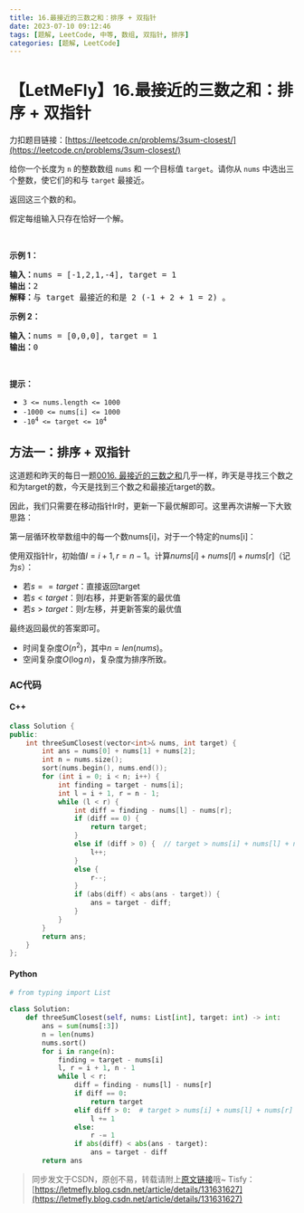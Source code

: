 ```yaml
---
title: 16.最接近的三数之和：排序 + 双指针
date: 2023-07-10 09:12:46
tags: [题解, LeetCode, 中等, 数组, 双指针, 排序]
categories: [题解, LeetCode]
---
```


# 【LetMeFly】16.最接近的三数之和：排序 + 双指针

力扣题目链接：[https://leetcode.cn/problems/3sum-closest/](https://leetcode.cn/problems/3sum-closest/)

<p>给你一个长度为 <code>n</code> 的整数数组&nbsp;<code>nums</code><em>&nbsp;</em>和 一个目标值&nbsp;<code>target</code>。请你从 <code>nums</code><em> </em>中选出三个整数，使它们的和与&nbsp;<code>target</code>&nbsp;最接近。</p>

<p>返回这三个数的和。</p>

<p>假定每组输入只存在恰好一个解。</p>

<p>&nbsp;</p>

<p><strong>示例 1：</strong></p>

<pre>
<strong>输入：</strong>nums = [-1,2,1,-4], target = 1
<strong>输出：</strong>2
<strong>解释：</strong>与 target 最接近的和是 2 (-1 + 2 + 1 = 2) 。
</pre>

<p><strong>示例 2：</strong></p>

<pre>
<strong>输入：</strong>nums = [0,0,0], target = 1
<strong>输出：</strong>0
</pre>

<p>&nbsp;</p>

<p><strong>提示：</strong></p>

<ul>
	<li><code>3 &lt;= nums.length &lt;= 1000</code></li>
	<li><code>-1000 &lt;= nums[i] &lt;= 1000</code></li>
	<li><code>-10<sup>4</sup> &lt;= target &lt;= 10<sup>4</sup></code></li>
</ul>


    
## 方法一：排序 + 双指针

这道题和昨天的每日一题[0016. 最接近的三数之和](https://blog.letmefly.xyz/2023/07/09/LeetCode%200015.%E4%B8%89%E6%95%B0%E4%B9%8B%E5%92%8C/)几乎一样，昨天是寻找三个数之和为target的数，今天是找到三个数之和最接近target的数。

因此，我们只需要在移动指针lr时，更新一下最优解即可。这里再次讲解一下大致思路：

第一层循环枚举数组中的每一个数nums[i]，对于一个特定的nums[i]：

使用双指针lr，初始值$l=i+1,r=n-1$。计算$nums[i]+nums[l]+nums[r]$（记为$s$）：

+ 若$s==target$：直接返回target
+ 若$s < target$：则$l$右移，并更新答案的最优值
+ 若$s > target$：则$r$左移，并更新答案的最优值

最终返回最优的答案即可。

+ 时间复杂度$O(n^2)$，其中$n=len(nums)$。
+ 空间复杂度$O(\log n)$，复杂度为排序所致。

### AC代码

#### C++

```cpp
class Solution {
public:
    int threeSumClosest(vector<int>& nums, int target) {
        int ans = nums[0] + nums[1] + nums[2];
        int n = nums.size();
        sort(nums.begin(), nums.end());
        for (int i = 0; i < n; i++) {
            int finding = target - nums[i];
            int l = i + 1, r = n - 1;
            while (l < r) {
                int diff = finding - nums[l] - nums[r];
                if (diff == 0) {
                    return target;
                }
                else if (diff > 0) {  // target > nums[i] + nums[l] + nums[r]
                    l++;
                }
                else {
                    r--;
                }
                if (abs(diff) < abs(ans - target)) {
                    ans = target - diff;
                }
            }
        }
        return ans;
    }
};
```

#### Python

```python
# from typing import List

class Solution:
    def threeSumClosest(self, nums: List[int], target: int) -> int:
        ans = sum(nums[:3])
        n = len(nums)
        nums.sort()
        for i in range(n):
            finding = target - nums[i]
            l, r = i + 1, n - 1
            while l < r:
                diff = finding - nums[l] - nums[r]
                if diff == 0:
                    return target
                elif diff > 0:  # target > nums[i] + nums[l] + nums[r]
                    l += 1
                else:
                    r -= 1
                if abs(diff) < abs(ans - target):
                    ans = target - diff
        return ans
```

> 同步发文于CSDN，原创不易，转载请附上[原文链接](https://blog.letmefly.xyz/2023/07/10/LeetCode%200016.%E6%9C%80%E6%8E%A5%E8%BF%91%E7%9A%84%E4%B8%89%E6%95%B0%E4%B9%8B%E5%92%8C/)哦~
> Tisfy：[https://letmefly.blog.csdn.net/article/details/131631627](https://letmefly.blog.csdn.net/article/details/131631627)
